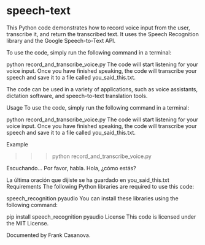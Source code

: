 # speech-text

This Python code demonstrates how to record voice input from the user, transcribe it, and return the transcribed text. It uses the Speech Recognition library and the Google Speech-to-Text API.

To use the code, simply run the following command in a terminal:

python record_and_transcribe_voice.py
The code will start listening for your voice input. Once you have finished speaking, the code will transcribe your speech and save it to a file called you_said_this.txt.

The code can be used in a variety of applications, such as voice assistants, dictation software, and speech-to-text translation tools.

Usage
To use the code, simply run the following command in a terminal:

python record_and_transcribe_voice.py
The code will start listening for your voice input. Once you have finished speaking, the code will transcribe your speech and save it to a file called you_said_this.txt.

Example
>>> python record_and_transcribe_voice.py

Escuchando... Por favor, habla.
Hola, ¿cómo estás?

La última oración que dijiste se ha guardado en you_said_this.txt
Requirements
The following Python libraries are required to use this code:

speech_recognition
pyaudio
You can install these libraries using the following command:

pip install speech_recognition pyaudio
License
This code is licensed under the MIT License.

Documented by Frank Casanova.